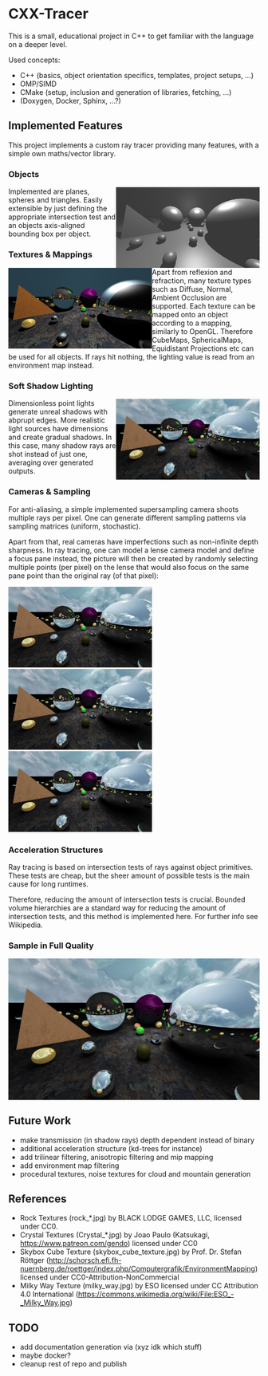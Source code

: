# CXX-Tracer

This is a small, educational project in C++ to get familiar with the language on a deeper level.

Used concepts:
- C++ (basics, object orientation specifics, templates, project setups, ...)
- OMP/SIMD
- CMake (setup, inclusion and generation of libraries, fetching, ...)
- (Doxygen, Docker, Sphinx, ...?)


## Implemented Features
This project implements a custom ray tracer providing many features, with a simple own maths/vector library.

### Objects

<img align="right" width="288" height="162" src="images/features_1_objects.png">

Implemented are planes, spheres and triangles. Easily extensible by just defining the appropriate intersection test and an objects axis-aligned bounding box per object.

### Textures & Mappings

<img align="left" width="288" height="162" src="images/features_2_texmaps.png">

Apart from reflexion and refraction, many texture types such as Diffuse, Normal, Ambient Occlusion are supported. Each texture can be mapped onto an object according to a mapping, similarly to OpenGL. Therefore CubeMaps, SphericalMaps, Equidistant Projections etc can be used for all objects. If rays hit nothing, the lighting value is read from an environment map instead.

### Soft Shadow Lighting

<img align="right" width="288" height="162" src="images/features_3_softshadows.png">

Dimensionless point lights generate unreal shadows with abprupt edges. More realistic light sources have dimensions and create gradual shadows. In this case, many shadow rays are shot instead of just one, averaging over generated outputs.

### Cameras & Sampling

For anti-aliasing, a simple implemented supersampling camera shoots multiple rays per pixel. One can generate different sampling patterns via sampling matrices (uniform, stochastic).

Apart from that, real cameras have imperfections such as non-infinite depth sharpness. In ray tracing, one can model a lense camera model and define a focus pane instead, the picture will then be created by randomly selecting multiple points (per pixel) on the lense that would also focus on the same pane point than the original ray (of that pixel):

<p float="middle">
  <img src="images/features_3_softshadows.png" width="288" height="162"  />
  <img src="images/features_3_softshadows.png" width="288" height="162"  />
  <img src="images/features_3_softshadows.png" width="288" height="162"  />
</p>

### Acceleration Structures

Ray tracing is based on intersection tests of rays against object primitives. These tests are cheap, but the sheer amount of possible tests is the main cause for long runtimes.

Therefore, reducing the amount of intersection tests is crucial. Bounded volume hierarchies are a standard way for reducing the amount of intersection tests, and this method is implemented here. For further info see Wikipedia.

### Sample in Full Quality

<img align="middle" src="images/features_4_full.png">


## Future Work
- make transmission (in shadow rays) depth dependent instead of binary
- additional acceleration structure (kd-trees for instance)
- add trilinear filtering, anisotropic filtering and mip mapping
- add environment map filtering
- procedural textures, noise textures for cloud and mountain generation


## References
- Rock Textures (rock_\*.jpg) by BLACK LODGE GAMES, LLC, licensed under CC0.
- Crystal Textures (Crystal_\*.jpg) by Joao Paulo (Katsukagi, https://www.patreon.com/gendo) licensed under CC0
- Skybox Cube Texture (skybox_cube_texture.jpg) by Prof. Dr. Stefan Röttger (http://schorsch.efi.fh-nuernberg.de/roettger/index.php/Computergrafik/EnvironmentMapping) licensed under CC0-Attribution-NonCommercial
- Milky Way Texture (milky_way.jpg) by ESO licensed under CC Attribution 4.0 International (https://commons.wikimedia.org/wiki/File:ESO_-_Milky_Way.jpg)

## TODO
- add documentation generation via (xyz idk which stuff)
- maybe docker?
- cleanup rest of repo and publish
